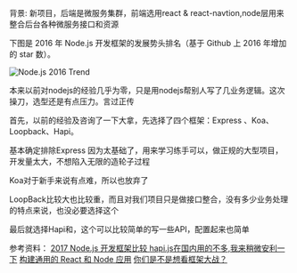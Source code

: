 
背景: 新项目，后端是微服务集群，前端选用react & react-navtion,node层用来整合后台各种微服务接口和资源



下图是 2016 年 Node.js 开发框架的发展势头排名（基于 Github 上 2016 年增加的 star 数）。

<img src="http://upload-images.jianshu.io/upload_images/1053877-83e51d45ad204f09.png?imageMogr2/auto-orient/strip%7CimageView2/2/w/680" alt="Node.js 2016 Trend">


本来以前对nodejs的经验几乎为零，只是用nodejs帮别人写了几业务逻辑。这次操刀，选型还是有点压力。言过正传


首先，以前的经验及咨询了一下大拿，先选择了四个框架：Express 、Koa、Loopback、Hapi。

基本确定排除Express 因为太基础了，用来学习练手可以，做正规的大型项目，开发量太大，不想陷入无限的造轮子过程

Koa对于新手来说有点难，所以也放弃了

LoopBack比较大也比较重，而且对我们项目只是做接口整合，没有多少业务处理的特点来说，也没必要选择这个

最后就选择Hapi和，这个可以比较简单的写一些API，配置起来也简单















参考资料：
	[2017 Node.js 开发框架比较 ](http://cnodejs.org/topic/58caaec27dee71e5193a53ce)
	[hapi.js在国内用的不多,我来稍微安利一下](http://cnodejs.org/topic/56ed0cdf515e7305367f0df7)
	[构建通用的 React 和 Node 应用](https://www.cnblogs.com/nzbin/p/5860219.html)
	[你们是不是想看框架大战？](https://cnodejs.org/topic/587f20445d4612c33919e7eb)